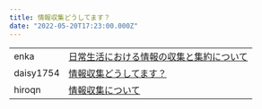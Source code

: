 ```yaml
---
title: 情報収集どうしてます？
date: "2022-05-20T17:23:00.000Z"
---
```


<table class="articles">
  <tr>
    <td>enka</td>
    <td><a href="https://enkaism.hatenadiary.jp/entry/2022/05/20/210000">日常生活における情報の収集と集約について</a></td>
  </tr>
  <tr>
    <td>daisy1754</td>
    <td><a href="https://nkazuki.hatenablog.com/entry/2022/05/20/211726">情報収集どうしてます？</a></td>
  </tr>
  <tr>
    <td>hiroqn</td>
    <td><a href="https://hiroqn.hatenablog.com/entry/2022/05/20/210000">情報収集について</a></td>
  </tr>
</table>
